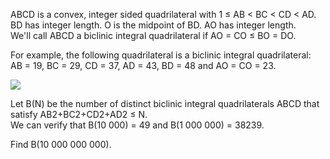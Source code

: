   <p>ABCD is a convex, integer sided quadrilateral with 1 &le; AB &lt; BC &lt; CD &lt; AD.<br />  BD has integer length. O is the midpoint of BD. AO has integer length.<br />  We'll call ABCD a biclinic integral quadrilateral if AO = CO &le; BO = DO.<br />  </p>    <p>For example, the following quadrilateral is a biclinic integral quadrilateral:<br />  AB = 19, BC = 29, CD = 37, AD = 43, BD = 48 and AO = CO = 23.  </p>    <img src="project/images/p_311_biclinic.gif" />    <p>Let B(N) be the number of distinct biclinic integral quadrilaterals ABCD that satisfy AB2+BC2+CD2+AD2 &le; N.<br />  We can verify that B(10 000) = 49 and B(1 000 000) = 38239.  </p>    <p>Find B(10 000 000 000).  </p>    
